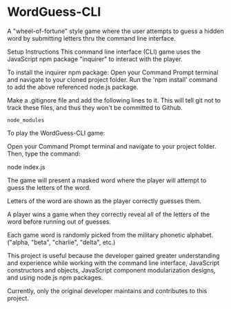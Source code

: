 # WordGuess-CLI
A "wheel-of-fortune" style game where the user attempts to guess a hidden word by submitting letters thru the command line interface. 

Setup Instructions
This command line interface (CLI) game uses the JavaScript npm package "inquirer" to interact with the player.  

To install the inquirer npm package: 
Open your Command Prompt terminal and navigate to your cloned project folder. Run the 'npm install' command to add the above referenced node.js package.

Make a .gitignore file and add the following lines to it. This will tell git not to track these files, and thus they won't be committed to Github.
```
node_modules
```

To play the WordGuess-CLI game:

Open your Command Prompt terminal and navigate to your project folder. Then, type the command:

node index.js

The game will present a masked word where the player will attempt to guess the letters of the word. 

Letters of the word are shown as the player correctly guesses them. 

A player wins a game when they correctly reveal all of the letters of the word before running out of guesses.

Each game word is randomly picked from the military phonetic alphabet. ("alpha, "beta", "charlie", "delta", etc.) 

This project is useful because the developer gained greater understanding and experience while working with the command line interface, JavaScript constructors and objects, JavaScript component modularization designs, and using node.js npm packages. 

Currently, only the original developer maintains and contributes to this project.